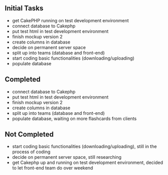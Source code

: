 ## Initial Tasks
- get CakePHP running on test development environment
- connect database to Cakephp
- put test html in test development environment
- finish mockup version 2
- create columns in database
- decide on permanent server space
- split up into teams (database and front-end)
- start coding basic functionalities (downloading/uploading)
- populate database

## Completed
- connect database to Cakephp
- put test html in test development environment
- finish mockup version 2
- create columns in database
- split up into teams (database and front-end)
- populate database, waiting on more flashcards from clients

## Not Completed
- start coding basic functionalities (downloading/uploading), still in the process of coding
- decide on permanent server space, still researching
- get Cakephp up and running on test development environment, decided to let front-end team do over weekend
